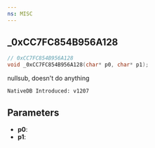 ```yaml
---
ns: MISC
---
```

## _0xCC7FC854B956A128

```c
// 0xCC7FC854B956A128
void _0xCC7FC854B956A128(char* p0, char* p1);
```

nullsub, doesn't do anything

```
NativeDB Introduced: v1207
```

## Parameters
* **p0**:
* **p1**:
